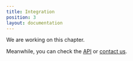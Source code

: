 ```yaml
---
title: Integration
position: 3
layout: documentation
---
```


We are working on this chapter.

Meanwhile, you can check the [API](/api/general-concepts) or [contact us](mailto:contact@hubrise.com).

